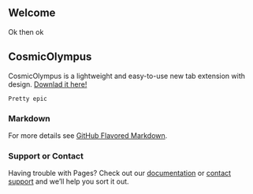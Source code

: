 ## Welcome

Ok then ok

## CosmicOlympus

CosmicOlympus is a lightweight and easy-to-use new tab extension with design.
[Downlad it here!](https://github.com/PopsicleSnow/CosmicOlympus)

`Pretty epic`





### Markdown
For more details see [GitHub Flavored Markdown](https://guides.github.com/features/mastering-markdown/).

### Support or Contact

Having trouble with Pages? Check out our [documentation](https://help.github.com/categories/github-pages-basics/) or [contact support](https://github.com/contact) and we’ll help you sort it out.
